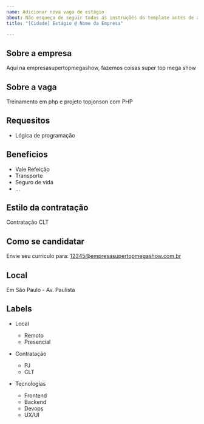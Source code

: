 ```yaml
---
name: Adicionar nova vaga de estágio
about: Não esqueça de seguir todas as instruções do template antes de abrir a vaga.
title: "[Cidade] Estágio @ Nome da Empresa"

---
```

<!--
==================================================
Caso a vaga for remoto durante a pandemia colocar remoto no titulo da issue.
==================================================
-->
<!-- 
==================================================
POR FAVOR, SÓ POSTE SE A VAGA FOR PARA ESTÁGIO!

Exemplos:

[Remoto] Estágio em frontend @NomeDaEmpresa

[São Paulo] Estágio em backend @NomeDaEmpresa

[Sorocaba - SP] Estágio em UX design @NomeDaEmpresa

-->

## Sobre a empresa

Aqui na empresasupertopmegashow, fazemos coisas super top mega show

## Sobre a vaga

Treinamento em php e projeto topjonson com PHP

## Requesitos

* Lógica de programação

## Beneficios

* Vale Refeição
* Transporte
* Seguro de vida
* ...

## Estilo da contratação

Contratação CLT

## Como se candidatar

Envie seu curriculo para: 12345@empresasupertopmegashow.com.br

## Local

Em São Paulo - Av. Paulista

## Labels

* Local
    * Remoto
    * Presencial

* Contratação
    * PJ
    * CLT

* Tecnologias
    * Frontend
    * Backend
    * Devops
    * UX/UI
